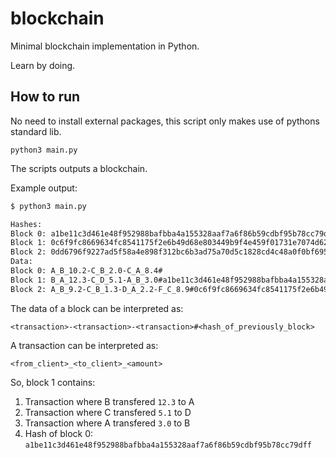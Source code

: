 # blockchain

Minimal blockchain implementation in Python.

Learn by doing.

## How to run

No need to install external packages, this script only makes use of pythons standard lib.

`python3 main.py`

The scripts outputs a blockchain.

Example output:

```bash 
$ python3 main.py

Hashes:
Block 0: a1be11c3d461e48f952988bafbba4a155328aaf7a6f86b59cdbf95b78cc79dff
Block 1: 0c6f9fc8669634fc8541175f2e6b49d68e803449b9f4e459f01731e7074d6234
Block 2: 0dd6796f9227ad5f58a4e898f312bc6b3ad75a70d5c1828cd4c48a0f0bf69527
Data:
Block 0: A_B_10.2-C_B_2.0-C_A_8.4#
Block 1: B_A_12.3-C_D_5.1-A_B_3.0#a1be11c3d461e48f952988bafbba4a155328aaf7a6f86b59cdbf95b78cc79dff
Block 2: A_B_9.2-C_B_1.3-D_A_2.2-F_C_8.9#0c6f9fc8669634fc8541175f2e6b49d68e803449b9f4e459f01731e7074d6234

```

The data of a block can be interpreted as:

`<transaction>-<transaction>-<transaction>#<hash_of_previously_block>`

A transaction can be interpreted as:

`<from_client>_<to_client>_<amount>`

So, block 1 contains:

1. Transaction where B transfered `12.3` to A
2. Transaction where C transfered `5.1` to D
3. Transaction where A transfered `3.0` to B
4. Hash of block 0: `a1be11c3d461e48f952988bafbba4a155328aaf7a6f86b59cdbf95b78cc79dff`

